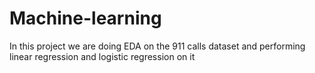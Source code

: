 # Machine-learning
In this project we are doing EDA on the 911 calls dataset and performing linear regression and logistic regression on it
